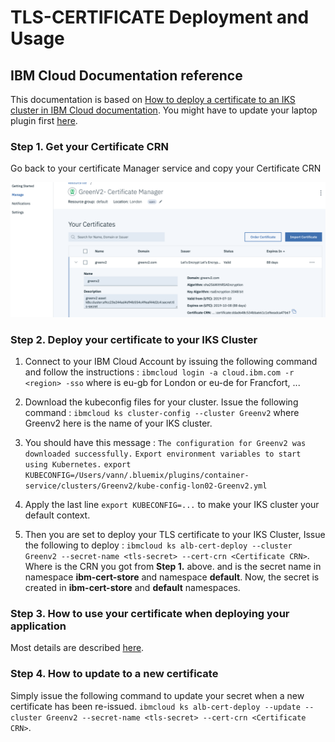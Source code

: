 # TLS-CERTIFICATE Deployment and Usage

## IBM Cloud Documentation reference
This documentation is based on [How to deploy a certificate to an IKS cluster in IBM Cloud documentation](https://cloud.ibm.com/docs/containers?topic=containers-cli-plugin-kubernetes-service-cli#cs_alb_cert_deploy).
You might have to update your laptop plugin first [here](https://cloud.ibm.com/docs/containers?topic=containers-cli-plugin-kubernetes-service-cli#cs_beta).

### Step 1. Get your Certificate CRN
Go back to your certificate Manager service and copy your Certificate CRN

![](img/TLS-deploy1.png)


### Step 2. Deploy your certificate to your IKS Cluster

1. Connect to your IBM Cloud Account by issuing the following command and follow the instructions :
`ibmcloud login -a cloud.ibm.com -r <region> -sso`
 where <region> is eu-gb for London or eu-de for Francfort, ...
2. Download the kubeconfig files for your cluster.
Issue the following command :
`ibmcloud ks cluster-config --cluster Greenv2`
where Greenv2 here is the name of your IKS cluster.
3. You should have this message :
`The configuration for Greenv2 was downloaded successfully.`
`Export environment variables to start using Kubernetes.`
`export KUBECONFIG=/Users/vann/.bluemix/plugins/container-service/clusters/Greenv2/kube-config-lon02-Greenv2.yml`

4. Apply the last line `export KUBECONFIG=...` to make your IKS cluster your default context.
5. Then you are set to deploy your TLS certificate to your IKS Cluster, Issue the following to deploy :
`ibmcloud ks alb-cert-deploy --cluster Greenv2 --secret-name <tls-secret> --cert-crn <Certificate CRN>`.
Where <Certificate CRN> is the CRN you got from **Step 1.** above.
and **<tls-secret>** is the secret name in namespace **ibm-cert-store** and namespace **default**.
Now, the **<tls-secret>** secret is created in **ibm-cert-store** and **default** namespaces.

### Step 3. How to use your certificate when deploying your application
Most details are described [here](https://cloud.ibm.com/docs/containers?topic=containers-ingress_annotation#https-auth).

### Step 4. How to update to a new certificate
Simply issue the following command to update your secret when a new certificate has been re-issued.
`ibmcloud ks alb-cert-deploy --update --cluster Greenv2 --secret-name <tls-secret> --cert-crn <Certificate CRN>`.


